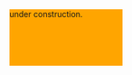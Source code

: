 <div style="background-color: orange; width: 200px; height: 100px;">
    under construction.
</div>
